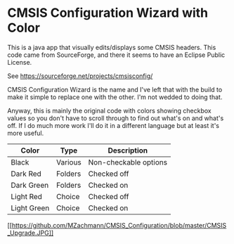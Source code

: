 # CMSIS Configuration Wizard with Color
This is a java app that visually edits/displays some CMSIS headers. 
This code came from SourceForge, and there it seems to have an Eclipse Public License.

See https://sourceforge.net/projects/cmsisconfig/

CMSIS Configuration Wizard is the name and I've left that with the build to make it simple to replace one with the other. I'm not wedded to doing that.

Anyway, this is mainly the original code with colors showing checkbox values so you don't have to scroll through to find out what's on and what's off. If I do much more work I'll do it in a different language but at least it's more useful.

|Color|Type|Description|
|----|--|--|
|Black|Various|Non-checkable options|
|Dark Red|Folders|Checked off|
|Dark Green|Folders|Checked on|
|Light Red|Choice|Checked off|
|Light Green|Choice|Checked on|

[[https://github.com/MZachmann/CMSIS_Configuration/blob/master/CMSIS_Upgrade.JPG]]
